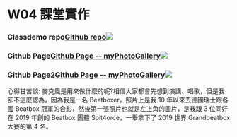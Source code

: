 # W04 課堂實作

### Classdemo repo[Github repo](https://github.com/htchung/1101-classdemo2-id)![](https://i.imgur.com/PYiSJNj.png)

### Github Page[Github Page -- myPhotoGallery](https://zevnv.github.io/1101-classdemo-208410265/active/w04/myPhotoGallery.html)![](https://imgur.com/z5RjePI)

### Github Page2[Github Page -- myPhotoGallery](https://zevnv.github.io/1101-classdemo-208410265/active/w04/myPhotoGallery.html)![](https://imgur.com/rNhO2xC)

心得甘苦談:
麥克風是用來做什麼的呢?相信大家都會先想到演講、唱歌，但是我卻不這麼認為，因為我是一名 Beatboxer，照片上是我 10 年以來去德國瑞士跟各國 Beatbox 冠軍的合影，然後第一張照片也就是左上角的圖片，是我跟 3 位同好在 2019 年創的 Beatbox 團體 Spit4orce，一舉拿下了 2019 世界 Grandbeatbox 大賽的第 4 名。
